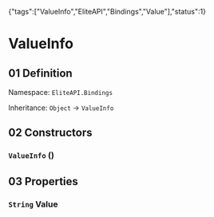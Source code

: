{"tags":["ValueInfo","EliteAPI","Bindings","Value"],"status":1}

# ValueInfo

## 01 Definition

Namespace: `EliteAPI.Bindings`

Inheritance: `Object` → `ValueInfo`

## 02 Constructors

### `ValueInfo` ()

## 03 Properties

### `String` Value


